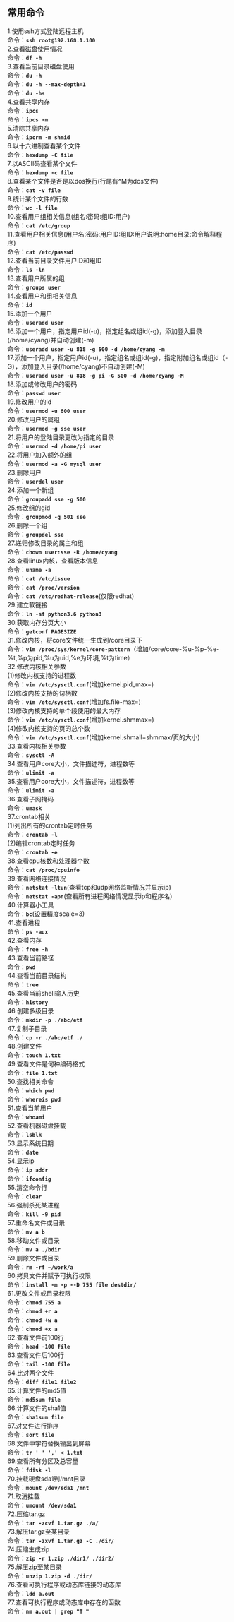 ## 常用命令
1.使用ssh方式登陆远程主机  
命令：**`ssh root@192.168.1.100`**  
2.查看磁盘使用情况  
命令：**`df -h`**  
3.查看当前目录磁盘使用  
命令：**`du -h`**  
命令：**`du -h --max-depth=1`**  
命令：**`du -hs`**  
4.查看共享内存  
命令：**`ipcs`**  
命令：**`ipcs -m`**  
5.清除共享内存  
命令：**`ipcrm -m shmid`**  
6.以十六进制查看某个文件  
命令：**`hexdump -C file`**  
7.以ASCII码查看某个文件  
命令：**`hexdump -c file`**  
8.查看某个文件是否是以dos换行(行尾有^M为dos文件)  
命令：**`cat -v file`**  
9.统计某个文件的行数  
命令：**`wc -l file`**  
10.查看用户组相关信息(组名:密码:组ID:用户)  
命令：**`cat /etc/group`**  
11.查看用户相关信息(用户名:密码:用户ID:组ID:用户说明:home目录:命令解释程序)  
命令：**`cat /etc/passwd`**  
12.查看当前目录文件用户ID和组ID  
命令：**`ls -ln`**  
13.查看用户所属的组  
命令：**`groups user`**  
14.查看用户和组相关信息  
命令：**`id`**  
15.添加一个用户  
命令：**`useradd user`**  
16.添加一个用户，指定用户id(-u)，指定组名或组id(-g)，添加登入目录(/home/cyang)并自动创建(-m)  
命令：**`useradd user -u 818 -g 500 -d /home/cyang -m`**  
17.添加一个用户，指定用户id(-u)，指定组名或组id(-g)，指定附加组名或组id（-G），添加登入目录(/home/cyang)不自动创建(-M)  
命令：**`useradd user -u 818 -g pi -G 500 -d /home/cyang -M`**  
18.添加或修改用户的密码  
命令：**`passwd user`**  
19.修改用户的id  
命令：**`usermod -u 800 user`**  
20.修改用户的属组  
命令：**`usermod -g sse user`**  
21.将用户的登陆目录更改为指定的目录  
命令：**`usermod -d /home/pi user`**  
22.将用户加入额外的组  
命令：**`usermod -a -G mysql user`**  
23.删除用户  
命令：**`userdel user`**  
24.添加一个新组  
命令：**`groupadd sse -g 500`**  
25.修改组的gid  
命令：**`groupmod -g 501 sse`**  
26.删除一个组  
命令：**`groupdel sse`**  
27.递归修改目录的属主和组  
命令：**`chown user:sse -R /home/cyang`**  
28.查看linux内核，查看版本信息  
命令：**`uname -a`**  
命令：**`cat /etc/issue`**  
命令：**`cat /proc/version`**  
命令：**`cat /etc/redhat-release`**(仅限redhat)  
29.建立软链接  
命令：**`ln -sf python3.6 python3`**  
30.获取内存分页大小  
命令：**`getconf PAGESIZE`**  
31.修改内核，将core文件统一生成到/core目录下  
命令：**`vim /proc/sys/kernel/core-pattern`**（增加/core/core-%u-%p-%e-%t,%p为pid,%u为uid,%e为环境,%t为time）  
32.修改内核相关参数  
(1)修改内核支持的进程数  
命令：**`vim /etc/sysctl.conf`**(增加kernel.pid_max=)  
(2)修改内核支持的句柄数  
命令：**`vim /etc/sysctl.conf`**(增加fs.file-max=)  
(3)修改内核支持的单个段使用的最大内存  
命令：**`vim /etc/sysctl.conf`**(增加kernel.shmmax=)  
(4)修改内核支持的页的总个数  
命令：**`vim /etc/sysctl.conf`**(增加kernel.shmall=shmmax/页的大小)  
33.查看内核相关参数  
命令：**`sysctl -A`**  
34.查看用户core大小，文件描述符，进程数等  
命令：**`ulimit -a`**  
35.查看用户core大小，文件描述符，进程数等  
命令：**`ulimit -a`**  
36.查看子网掩码  
命令：**`umask`**  
37.crontab相关  
(1)列出所有的crontab定时任务  
命令：**`crontab -l`**  
(2)编辑crontab定时任务  
命令：**`crontab -e`**  
38.查看cpu核数和处理器个数  
命令：**`cat /proc/cpuinfo`**  
39.查看网络连接情况  
命令：**`netstat -ltun`**(查看tcp和udp网络监听情况并显示ip)  
命令：**`netstat -apn`**(查看所有进程网络情况显示ip和程序名)  
40.计算器小工具  
命令：**`bc`**(设置精度scale=3)  
41.查看进程  
命令：**`ps -aux`**  
42.查看内存  
命令：**`free -h`**  
43.查看当前路径  
命令：**`pwd`**  
44.查看当前目录结构  
命令：**`tree`**  
45.查看当前shell输入历史  
命令：**`history`**  
46.创建多级目录  
命令：**`mkdir -p ./abc/etf`**  
47.复制子目录  
命令：**`cp -r ./abc/etf ./`**  
48.创建文件  
命令：**`touch 1.txt`**  
49.查看文件是何种编码格式  
命令：**`file 1.txt`**  
50.查找相关命令  
命令：**`which pwd`**  
命令：**`whereis pwd`**  
51.查看当前用户  
命令：**`whoami`**  
52.查看机器磁盘挂载  
命令：**`lsblk`**  
53.显示系统日期  
命令：**`date`**  
54.显示ip  
命令：**`ip addr`**  
命令：**`ifconfig`**  
55.清空命令行  
命令：**`clear`**  
56.强制杀死某进程  
命令：**`kill -9 pid`**  
57.重命名文件或目录  
命令：**`mv a b`**  
58.移动文件或目录  
命令：**`mv a ./bdir`**  
59.删除文件或目录  
命令：**`rm -rf ~/work/a`**  
60.拷贝文件并赋予可执行权限  
命令：**`install -m -p --D 755 file destdir/`**  
61.更改文件或目录权限  
命令：**`chmod 755 a`**  
命令：**`chmod +r a`**  
命令：**`chmod +w a`**  
命令：**`chmod +x a`**  
62.查看文件前100行  
命令：**`head -100 file`**  
63.查看文件后100行  
命令：**`tail -100 file`**  
64.比对两个文件  
命令：**`diff file1 file2`**  
65.计算文件的md5值  
命令：**`md5sum file`**  
66.计算文件的sha1值  
命令：**`sha1sum file`**  
67.对文件进行排序  
命令：**`sort file`**  
68.文件中字符替换输出到屏幕  
命令：**`tr ' ' ',' < 1.txt`**  
69.查看所有分区及总容量  
命令：**`fdisk -l`**  
70.挂载硬盘sda1到/mnt目录  
命令：**`mount /dev/sda1 /mnt`**  
71.取消挂载  
命令：**`umount /dev/sda1`**  
72.压缩tar.gz  
命令：**`tar -zcvf 1.tar.gz ./a/`**  
73.解压tar.gz至某目录  
命令：**`tar -zxvf 1.tar.gz -C ./dir/`**  
74.压缩生成zip  
命令：**`zip -r 1.zip ./dir1/ ./dir2/`**  
75.解压zip至某目录  
命令：**`unzip 1.zip -d ./dir/`**  
76.查看可执行程序或动态库链接的动态库  
命令：**`ldd a.out`**  
77.查看可执行程序或动态库中存在的函数  
命令：**`nm a.out | grep "T "`**  
